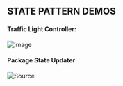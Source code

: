 ## STATE PATTERN DEMOS
#### Traffic Light Controller:
![image](https://github.com/JerryEsperanza/SE2_statePattern/assets/142370600/fc69e8bd-82f5-4bb6-b63a-6a85238b4f0b)

#### Package State Updater
![Source](https://www.baeldung.com/java-state-design-pattern)
